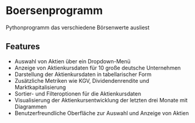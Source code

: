 # Boersenprogramm
Pythonprogramm das verschiedene Börsenwerte ausliest

## Features

- Auswahl von Aktien über ein Dropdown-Menü
- Anzeige von Aktienkursdaten für 10 große deutsche Unternehmen
- Darstellung der Aktienkursdaten in tabellarischer Form
- Zusätzliche Metriken wie KGV, Dividendenrendite und Marktkapitalisierung
- Sortier- und Filteroptionen für die Aktienkursdaten
- Visualisierung der Aktienkursentwicklung der letzten drei Monate mit Diagrammen
- Benutzerfreundliche Oberfläche zur Auswahl und Anzeige von Aktien

